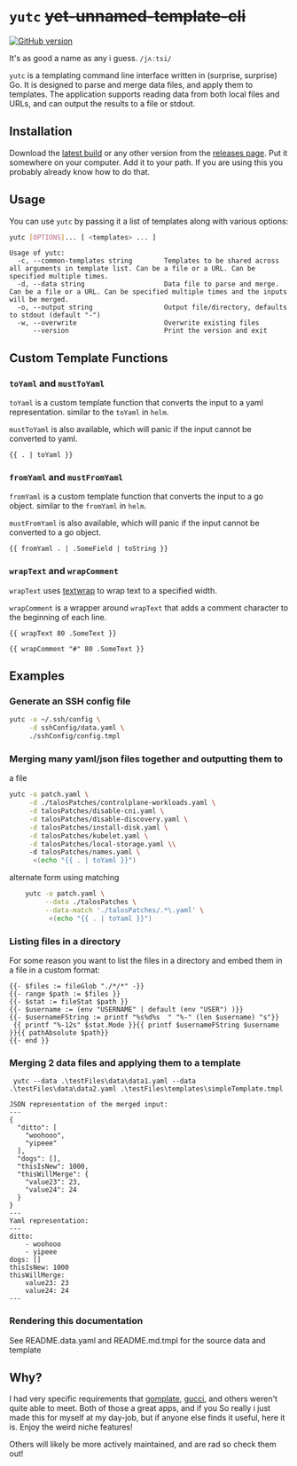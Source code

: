 # `yutc` ~~yet-unnamed-template-cli~~

[![GitHub version](https://badge.fury.io/gh/adam-huganir%2Fyutc.svg)](https://badge.fury.io/gh/adam-huganir%2Fyutc)

It's as good a name as any i guess. `/jʌːtsi/`

`yutc` is a templating command line interface written in (surprise, surprise) Go.
It is designed to parse and merge data files, and apply them to templates.
The application supports reading data from both local files and URLs,
and can output the results to a file or stdout.

## Installation

Download the [latest build](https://github.com/adam-huganir/yutc/releases/latest) or any
other version from the [releases page](https://github.com/adam-huganir/yutc/releases).
Put it somewhere on your computer. Add it to your path. If you are using this you probably
already know how to do that.

## Usage

You can use `yutc` by passing it a list of templates along with various options:

```bash
yutc [OPTIONS]... [ <templates> ... ]
```
```
Usage of yutc:
  -c, --common-templates string        Templates to be shared across all arguments in template list. Can be a file or a URL. Can be specified multiple times.
  -d, --data string                    Data file to parse and merge. Can be a file or a URL. Can be specified multiple times and the inputs will be merged.
  -o, --output string                  Output file/directory, defaults to stdout (default "-")
  -w, --overwrite                      Overwrite existing files
      --version                        Print the version and exit
```

## Custom Template Functions


### `toYaml` and `mustToYaml`

`toYaml` is a custom template function that converts the input to a yaml representation.
similar to the `toYaml` in `helm`.

`mustToYaml` is also available, which will panic if the input cannot be converted to yaml.

```gotemplate
{{ . | toYaml }}
```
### `fromYaml` and `mustFromYaml`

`fromYaml` is a custom template function that converts the input to a go object.
similar to the `fromYaml` in `helm`.

`mustFromYaml` is also available, which will panic if the input cannot be converted to a go object.

```gotemplate
{{ fromYaml . | .SomeField | toString }}
```
### `wrapText` and `wrapComment`

`wrapText` uses [textwrap](https://github.com/isbm/textwrap) to wrap text to a specified width.

`wrapComment` is a wrapper around `wrapText` that adds a comment character to the beginning of each line.

```gotemplate
{{ wrapText 80 .SomeText }}

{{ wrapComment "#" 80 .SomeText }}
```

## Examples


### Generate an SSH config file

```bash
yutc -o ~/.ssh/config \
     -d sshConfig/data.yaml \
     ./sshConfig/config.tmpl
```
### Merging many yaml/json files together and outputting them to
a file

```bash
yutc -o patch.yaml \
     -d ./talosPatches/controlplane-workloads.yaml \
     -d talosPatches/disable-cni.yaml \
     -d talosPatches/disable-discovery.yaml \
     -d talosPatches/install-disk.yaml \
     -d talosPatches/kubelet.yaml \
     -d talosPatches/local-storage.yaml \\
     -d talosPatches/names.yaml \
      <(echo "{{ . | toYaml }}")
```

alternate form using matching

```bash
    yutc -o patch.yaml \
         --data ./talosPatches \
         --data-match './talosPatches/.*\.yaml' \
          <(echo "{{ . | toYaml }}")
```
### Listing files in a directory

For some reason you want to list the files in a directory and embed them in a file in a custom format:

```gotemplate
{{- $files := fileGlob "./*/*" -}}
{{- range $path := $files }}
{{- $stat := fileStat $path }}
{{- $username := (env "USERNAME" | default (env "USER") )}}
{{- $usernameFString := printf "%s%d%s  " "%-" (len $username) "s"}}
 {{ printf "%-12s" $stat.Mode }}{{ printf $usernameFString $username }}{{ pathAbsolute $path}}
{{- end }}
```
### Merging 2 data files and applying them to a template

```pwsh
 yutc --data .\testFiles\data\data1.yaml --data .\testFiles\data\data2.yaml .\testFiles\templates\simpleTemplate.tmpl
```

```
JSON representation of the merged input:
---
{
  "ditto": [
    "woohooo",
    "yipeee"
  ],
  "dogs": [],
  "thisIsNew": 1000,
  "thisWillMerge": {
    "value23": 23,
    "value24": 24
  }
}
---
Yaml representation:
---
ditto:
    - woohooo
    - yipeee
dogs: []
thisIsNew: 1000
thisWillMerge:
    value23: 23
    value24: 24
---
```
### Rendering this documentation

See README.data.yaml and README.md.tmpl for the source data and template

## Why?

I had very specific requirements
that [gomplate](https://github.com/hairyhenderson/gomplate), [gucci](https://github.com/noqcks/gucci), and
others weren't quite able to meet.
Both of those a great apps, and if you
So really i just made this for myself at my day-job, but if anyone else
finds it useful, here it is.
Enjoy the weird niche features!


Others will likely be more actively maintained, and are rad so check them out!
